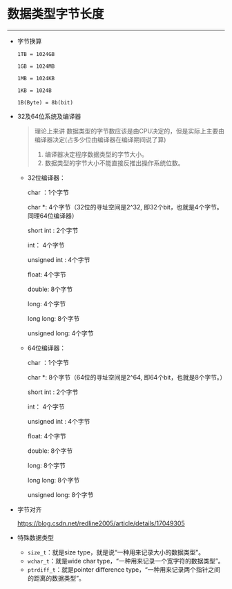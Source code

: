 # 数据类型字节长度

---

- 字节换算

  `1TB = 1024GB`

  `1GB = 1024MB`

  `1MB = 1024KB`

  `1KB = 1024B`

  `1B(Byte) = 8b(bit)`

- 32及64位系统及编译器

  > 理论上来讲 数据类型的字节数应该是由CPU决定的，但是实际上主要由编译器决定(占多少位由编译器在编译期间说了算)
  >
  > 1. 编译器决定程序数据类型的字节大小。
  > 2. 数据类型的字节大小不能直接反推出操作系统位数。

  - 32位编译器：

    char ：1个字节

    char *: 4个字节（32位的寻址空间是2^32, 即32个bit，也就是4个字节。同理64位编译器）

    short int : 2个字节

    int：  4个字节

    unsigned int : 4个字节

    float:  4个字节

    double:   8个字节

    long:   4个字节

    long long:  8个字节

    unsigned long:  4个字节

  - 64位编译器：

    char ：1个字节

    char *: 8个字节（64位的寻址空间是2^64, 即64个bit，也就是8个字节。）

    short int : 2个字节

    int：  4个字节

    unsigned int : 4个字节

    float:  4个字节

    double:   8个字节

    long:   8个字节

    long long:  8个字节

    unsigned long:  8个字节

- 字节对齐

  https://blog.csdn.net/redline2005/article/details/17049305

- 特殊数据类型

  - `size_t`：就是size type，就是说“一种用来记录大小的数据类型”。
  - `wchar_t`：就是wide char type，“一种用来记录一个宽字符的数据类型”。
  - `ptrdiff_t`：就是pointer difference type，“一种用来记录两个指针之间的距离的数据类型”。